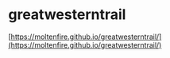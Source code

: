 # greatwesterntrail

[https://moltenfire.github.io/greatwesterntrail/](https://moltenfire.github.io/greatwesterntrail/)
